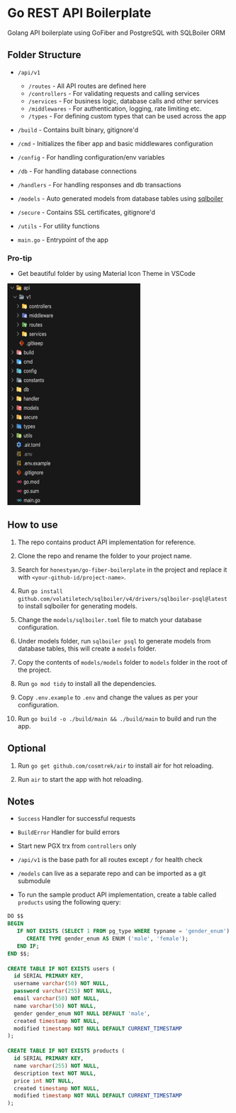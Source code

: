 # Go REST API Boilerplate

Golang API boilerplate using GoFiber and PostgreSQL with SQLBoiler ORM

## Folder Structure

- `/api/v1`

  - `/routes` - All API routes are defined here
  - `/controllers` - For validating requests and calling services
  - `/services` - For business logic, database calls and other services
  - `/middlewares` - For authentication, logging, rate limiting etc.
  - `/types` - For defining custom types that can be used across the app

- `/build` - Contains built binary, gitignore'd
- `/cmd` - Initializes the fiber app and basic middlewares configuration
- `/config` - For handling configuration/env variables
- `/db` - For handling database connections
- `/handlers` - For handling responses and db transactions
- `/models` - Auto generated models from database tables using [sqlboiler](https://pkg.go.dev/github.com/volatiletech/sqlboiler/v4@v4.16.1)
- `/secure` - Contains SSL certificates, gitignore'd
- `/utils` - For utility functions

- `main.go` - Entrypoint of the app

### Pro-tip

- Get beautiful folder by using Material Icon Theme in VSCode

<img src="assets/folder-structure.png" width="300" height="500">

## How to use

1. The repo contains product API implementation for reference.

2. Clone the repo and rename the folder to your project name.

3. Search for `honestyan/go-fiber-boilerplate` in the project and replace it with `<your-github-id/project-name>`.

4. Run `go install github.com/volatiletech/sqlboiler/v4/drivers/sqlboiler-psql@latest` to install sqlboiler for generating models.

5. Change the `models/sqlboiler.toml` file to match your database configuration.

6. Under models folder, run `sqlboiler psql` to generate models from database tables, this will create a `models` folder.

7. Copy the contents of `models/models` folder to `models` folder in the root of the project.

8. Run `go mod tidy` to install all the dependencies.

9. Copy `.env.example` to `.env` and change the values as per your configuration.

10. Run `go build -o ./build/main && ./build/main` to build and run the app.

## Optional

1. Run `go get github.com/cosmtrek/air` to install air for hot reloading.

2. Run `air` to start the app with hot reloading.

## Notes

- `Success` Handler for successful requests

- `BuildError` Handler for build errors

- Start new PGX trx from `controllers` only

- `/api/v1` is the base path for all routes except `/` for health check

- `/models` can live as a separate repo and can be imported as a git submodule

- To run the sample product API implementation, create a table called `products` using the following query:

```sql
DO $$
BEGIN
   IF NOT EXISTS (SELECT 1 FROM pg_type WHERE typname = 'gender_enum') THEN
      CREATE TYPE gender_enum AS ENUM ('male', 'female');
   END IF;
END $$;

CREATE TABLE IF NOT EXISTS users (
  id SERIAL PRIMARY KEY,
  username varchar(50) NOT NULL,
  password varchar(255) NOT NULL,
  email varchar(50) NOT NULL,
  name varchar(50) NOT NULL,
  gender gender_enum NOT NULL DEFAULT 'male',
  created timestamp NOT NULL,
  modified timestamp NOT NULL DEFAULT CURRENT_TIMESTAMP
);

CREATE TABLE IF NOT EXISTS products (
  id SERIAL PRIMARY KEY,
  name varchar(255) NOT NULL,
  description text NOT NULL,
  price int NOT NULL,
  created timestamp NOT NULL,
  modified timestamp NOT NULL DEFAULT CURRENT_TIMESTAMP
);
```
